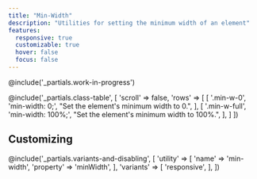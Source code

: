 ```yaml
---
title: "Min-Width"
description: "Utilities for setting the minimum width of an element"
features:
  responsive: true
  customizable: true
  hover: false
  focus: false
---
```


@include('_partials.work-in-progress')

@include('_partials.class-table', [
  'scroll' => false,
  'rows' => [
    [
      '.min-w-0',
      'min-width: 0;',
      "Set the element's minimum width to 0.",
    ],
    [
      '.min-w-full',
      'min-width: 100%;',
      "Set the element's minimum width to 100%.",
    ],
  ]
])

## Customizing

@include('_partials.variants-and-disabling', [
    'utility' => [
        'name' => 'min-width',
        'property' => 'minWidth',
    ],
    'variants' => [
        'responsive',
    ],
])
